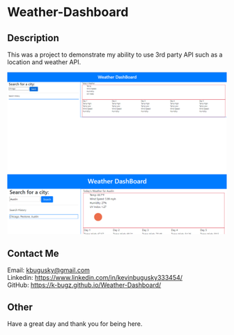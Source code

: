 # Weather-Dashboard

## Description

This was a project to demonstrate my ability to use 3rd party API such as a location and weather API. 

![picture of deployed site](assets/images/rmIMG1.png)
![picture of deployed site](assets/images/rmIMG2.png)

<!-- Links to your social media accounts -->
## Contact Me
Email: kbugusky@gmail.com <br>
Linkedin: https://www.linkedin.com/in/kevinbugusky333454/ <br>
GitHub: https://k-bugz.github.io/Weather-Dashboard/

## Other 

Have a great day and thank you for being here. 

